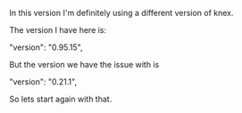 
In this version I'm definitely using a different version of knex. 

The version I have here is: 

  "version": "0.95.15",


But the version we have the issue with is 

  "version": "0.21.1",

So lets start again with that. 

